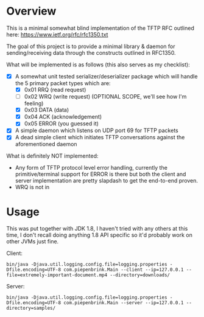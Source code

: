 Overview
=======

This is a minimal somewhat blind implementation of the TFTP RFC outlined here: https://www.ietf.org/rfc/rfc1350.txt

The goal of this project is to provide a minimal library & daemon for sending/receiving data through the constructs outlined in RFC1350.

What will be implemented is as follows (this also serves as my checklist):

 - [x] A somewhat unit tested serializer/deserializer package which will handle the 5 primary packet types which are:
   - [x] 0x01 RRQ	(read request)
   - [ ] 0x02 WRQ	(write request) (OPTIONAL SCOPE, we'll see how I'm feeling)
   - [x] 0x03 DATA	(data)
   - [x] 0x04 ACK	(acknowledgement)
   - [x] 0x05 ERROR (you guessed it)
 - [x] A simple daemon which listens on UDP port 69 for TFTP packets
 - [x] A dead simple client which initiates TFTP conversations against the aforementioned daemon

What is definitely NOT implemented:
 - Any form of TFTP protocol level error handling, currently the primitive/terminal support for ERROR is there but both the client and server implementation are pretty slapdash to get the end-to-end proven.
 - WRQ is not in

Usage
====

This was put together with JDK 1.8, I haven't tried with any others at this time, I don't recall doing anything 1.8 API specific so it'd probably work on other JVMs just fine.

Client:

    bin/java -Djava.util.logging.config.file=logging.properties -Dfile.encoding=UTF-8 com.piepenbrink.Main --client --ip=127.0.0.1 --file=extremely-important-document.mp4 --directory=downloads/

Server:

    bin/java -Djava.util.logging.config.file=logging.properties -Dfile.encoding=UTF-8 com.piepenbrink.Main --server --ip=127.0.0.1 --directory=samples/
